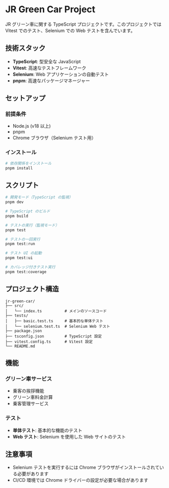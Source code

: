 # JR Green Car Project

JR グリーン車に関する TypeScript プロジェクトです。このプロジェクトでは Vitest でのテスト、Selenium での Web テストを含んでいます。

## 技術スタック

- **TypeScript**: 型安全な JavaScript
- **Vitest**: 高速なテストフレームワーク
- **Selenium**: Web アプリケーションの自動テスト
- **pnpm**: 高速なパッケージマネージャー

## セットアップ

### 前提条件
- Node.js (v18 以上)
- pnpm
- Chrome ブラウザ（Selenium テスト用）

### インストール

```bash
# 依存関係をインストール
pnpm install
```

## スクリプト

```bash
# 開発モード（TypeScript の監視）
pnpm dev

# TypeScript のビルド
pnpm build

# テストの実行（監視モード）
pnpm test

# テストの一回実行
pnpm test:run

# テスト UI の起動
pnpm test:ui

# カバレッジ付きテスト実行
pnpm test:coverage
```

## プロジェクト構造

```
jr-green-car/
├── src/
│   └── index.ts          # メインのソースコード
├── tests/
│   ├── basic.test.ts     # 基本的な単体テスト
│   └── selenium.test.ts  # Selenium Web テスト
├── package.json
├── tsconfig.json         # TypeScript 設定
├── vitest.config.ts      # Vitest 設定
└── README.md
```

## 機能

### グリーン車サービス
- 乗客の挨拶機能
- グリーン車料金計算
- 乗客管理サービス

### テスト
- **単体テスト**: 基本的な機能のテスト
- **Web テスト**: Selenium を使用した Web サイトのテスト

## 注意事項

- Selenium テストを実行するには Chrome ブラウザがインストールされている必要があります
- CI/CD 環境では Chrome ドライバーの設定が必要な場合があります
